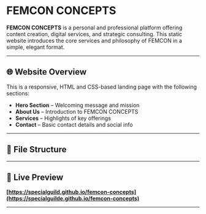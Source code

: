  # FEMCON CONCEPTS

**FEMCON CONCEPTS** is a personal and professional platform offering content creation, digital services, and strategic consulting. This static website introduces the core services and philosophy of FEMCON in a simple, elegant format.

---

## 🌐 Website Overview

This is a responsive, HTML and CSS-based landing page with the following sections:

- **Hero Section** – Welcoming message and mission
- **About Us** – Introduction to FEMCON CONCEPTS
- **Services** – Highlights of key offerings
- **Contact** – Basic contact details and social info

---

## 📁 File Structure
---

## 🚀 Live Preview

**[https://specialguild.github.io/femcon-concepts](https://specialguilde.github.io/femcon-concepts)**

---

